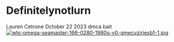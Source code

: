 # Definitelynotlurn
Lauren Cetrone 
October 22 2023
dmca bait
[![wts-omega-seamaster-166-0280-1980s-v0-gmecvziriesb1-1.jpg](https://i.postimg.cc/GtZVtcJ1/wts-omega-seamaster-166-0280-1980s-v0-gmecvziriesb1-1.jpg)](https://postimg.cc/D4PBY3MC)
